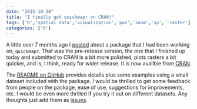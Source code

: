 ```yaml
---
date: "2015-10-30"
title: "I finally got quickmapr on CRAN!"
tags: ['R','spatial data','visualization','pan','zoom','sp', 'raster']
categories: ['R']
---
```


A little over 7 months ago I [posted](http://jwhollister.com/r/2015/03/13/quickmapr-pre-release.html) about a package that I had been working on, `quickmapr`.  That was the pre-release version, the one that I finished up today and submitted to CRAN is a bit more polished, plots rasters a bit quicker, and is, I think, ready for wider release. It is now availble from [CRAN](https://cran.r-project.org/web/packages/quickmapr/index.html).

The [README on GitHub](https://github.com/jhollist/quickmapr/blob/master/README.md) provides details plus some examples using a small dataset included with the package.  I would be thrilled to get some feedback from people on the package, ease of use, suggestions for improvements, etc.  I would be even more thrilled if you try it out on different datasets.  Any thoughts just add them as [issues](https://github.com/jhollist/quickmapr/issues).  
